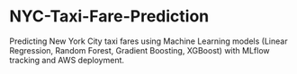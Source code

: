# NYC-Taxi-Fare-Prediction
Predicting New York City taxi fares using Machine Learning models (Linear Regression, Random Forest, Gradient Boosting, XGBoost) with MLflow tracking and AWS deployment.
